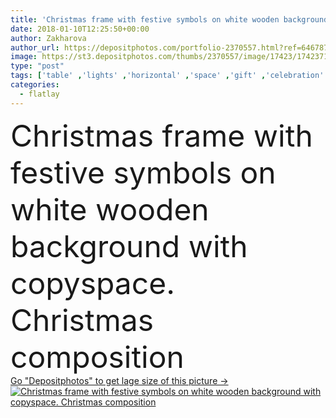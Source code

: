 ```yaml
---
title: 'Christmas frame with festive symbols on white wooden background with copyspace. Christmas composition'
date: 2018-01-10T12:25:50+00:00
author: Zakharova
author_url: https://depositphotos.com/portfolio-2370557.html?ref=64678756
image: https://st3.depositphotos.com/thumbs/2370557/image/17423/174237156/api_thumb_450.jpg?forcejpeg=true
type: "post"
tags: ['table' ,'lights' ,'horizontal' ,'space' ,'gift' ,'celebration' ,'christmas' ,'decoration' ,'happy' ,'holiday' ,'xmas' ,'new' ,'gold' ,'nature' ,'wooden' ,'branch' ,'border' ,'card' ,'frame' ,'vintage' ,'snow' ,'year' ,'merry' ,'text' ,'desk' ,'copyspace' ,'wood' ,'magic' ,'composition' ,'comfort' ,'garland' ,'snowstorm' ,'copy space' ,'christmas tree' ,'fir tree' ,'christmas decoration' ,'christmas background' ,'christmas card' ,'flat lay' ,'card ribbon' ,'flatlay' ,'happu new year' ]
categories: 
  - flatlay
---
```

<div aling="center">
            <font size="60"> Christmas frame with festive symbols on white wooden background with copyspace. Christmas composition</font>   
</div>
<div>
    <a href='https://depositphotos.com/174237156/stock-photo-christmas-frame-festive-symbols-white.html?ref=64678756' target=_blank > Go "Depositphotos" to get lage size of this picture ->
        <img href='https://depositphotos.com/174237156/stock-photo-christmas-frame-festive-symbols-white.html?ref=64678756' src='https://st3.depositphotos.com/2370557/17423/i/950/depositphotos_174237156-stock-photo-christmas-frame-festive-symbols-white.jpg?forcejpeg=true' alt='Christmas frame with festive symbols on white wooden background with copyspace. Christmas composition' >
    </a>
</div>
